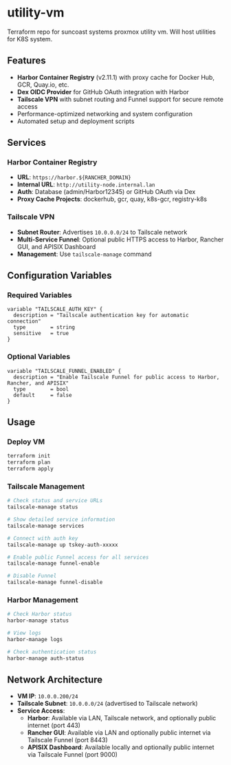 # utility-vm

Terraform repo for suncoast systems proxmox utility vm. Will host utilities for K8S system.

## Features

- **Harbor Container Registry** (v2.11.1) with proxy cache for Docker Hub, GCR, Quay.io, etc.
- **Dex OIDC Provider** for GitHub OAuth integration with Harbor
- **Tailscale VPN** with subnet routing and Funnel support for secure remote access
- Performance-optimized networking and system configuration
- Automated setup and deployment scripts

## Services

### Harbor Container Registry

- **URL**: `https://harbor.${RANCHER_DOMAIN}`
- **Internal URL**: `http://utility-node.internal.lan`
- **Auth**: Database (admin/Harbor12345) or GitHub OAuth via Dex
- **Proxy Cache Projects**: dockerhub, gcr, quay, k8s-gcr, registry-k8s

### Tailscale VPN

- **Subnet Router**: Advertises `10.0.0.0/24` to Tailscale network
- **Multi-Service Funnel**: Optional public HTTPS access to Harbor, Rancher GUI, and APISIX Dashboard
- **Management**: Use `tailscale-manage` command

## Configuration Variables

### Required Variables

```hcl
variable "TAILSCALE_AUTH_KEY" {
  description = "Tailscale authentication key for automatic connection"
  type        = string
  sensitive   = true
}
```

### Optional Variables

```hcl
variable "TAILSCALE_FUNNEL_ENABLED" {
  description = "Enable Tailscale Funnel for public access to Harbor, Rancher, and APISIX"
  type        = bool
  default     = false
}
```

## Usage

### Deploy VM

```bash
terraform init
terraform plan
terraform apply
```

### Tailscale Management

```bash
# Check status and service URLs
tailscale-manage status

# Show detailed service information
tailscale-manage services

# Connect with auth key
tailscale-manage up tskey-auth-xxxxx

# Enable public Funnel access for all services
tailscale-manage funnel-enable

# Disable Funnel
tailscale-manage funnel-disable
```

### Harbor Management

```bash
# Check Harbor status
harbor-manage status

# View logs
harbor-manage logs

# Check authentication status
harbor-manage auth-status
```

## Network Architecture

- **VM IP**: `10.0.0.200/24`
- **Tailscale Subnet**: `10.0.0.0/24` (advertised to Tailscale network)
- **Service Access**:
  - **Harbor**: Available via LAN, Tailscale network, and optionally public internet (port 443)
  - **Rancher GUI**: Available via LAN and optionally public internet via Tailscale Funnel (port 8443)
  - **APISIX Dashboard**: Available locally and optionally public internet via Tailscale Funnel (port 9000)
